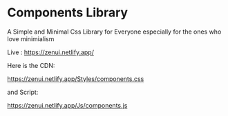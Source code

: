 # Components Library
A Simple and Minimal Css Library for Everyone especially for the ones who love minimialism

Live : https://zenui.netlify.app/

Here is the CDN:

https://zenui.netlify.app/Styles/components.css

and Script:

https://zenui.netlify.app/Js/components.js
